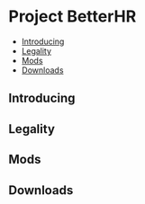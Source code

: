 # Project BetterHR

- [Introducing](#introducing)
- [Legality](#legality)
- [Mods](#mods)
- [Downloads](#downloads)


## Introducing


## Legality


## Mods


## Downloads
